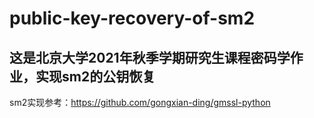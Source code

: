 # public-key-recovery-of-sm2
## 这是北京大学2021年秋季学期研究生课程密码学作业，实现sm2的公钥恢复  
sm2实现参考：https://github.com/gongxian-ding/gmssl-python
